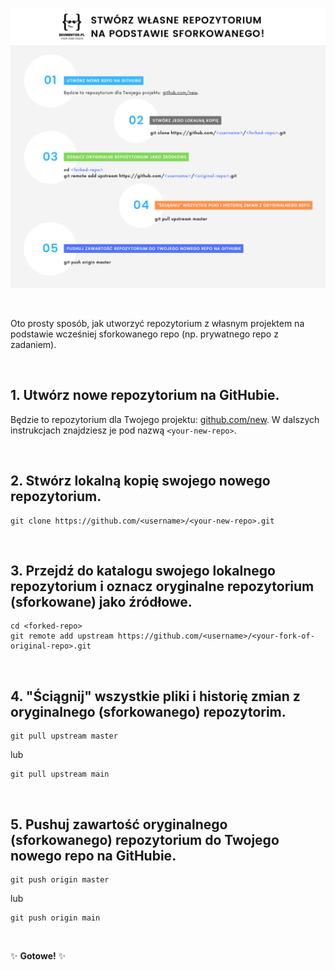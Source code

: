 ![an image with 5 steps of making own repository](./publiczne-repozytorium-ze-sforkowanego-5-krokow.png)

&nbsp;

Oto prosty sposób, jak utworzyć repozytorium z własnym projektem na podstawie wcześniej sforkowanego repo (np. prywatnego repo z zadaniem).

&nbsp;

## 1. Utwórz nowe repozytorium na GitHubie.
Będzie to repozytorium dla Twojego projektu: [github.com/new](https://github.com/new). W dalszych instrukcjach znajdziesz je pod nazwą `<your-new-repo>`.

&nbsp;

## 2. Stwórz lokalną kopię swojego nowego repozytorium.
```
git clone https://github.com/<username>/<your-new-repo>.git
```
&nbsp;

## 3. Przejdź do katalogu swojego lokalnego repozytorium i oznacz oryginalne repozytorium (sforkowane) jako źródłowe.
```
cd <forked-repo>
git remote add upstream https://github.com/<username>/<your-fork-of-original-repo>.git
```
&nbsp;

## 4. "Ściągnij" wszystkie pliki i historię zmian z oryginalnego (sforkowanego) repozytorim.
```
git pull upstream master
```
lub
```
git pull upstream main
```
&nbsp;

## 5. Pushuj zawartość oryginalnego (sforkowanego) repozytorium do Twojego nowego repo na GitHubie.
```
git push origin master
```
lub
```
git push origin main
```

&nbsp;

✨ **Gotowe!** ✨
